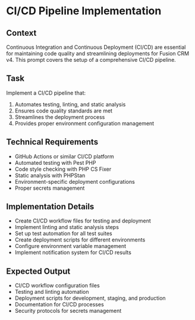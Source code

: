 # CI/CD Pipeline Implementation

## Context
Continuous Integration and Continuous Deployment (CI/CD) are essential for maintaining code quality and streamlining deployments for Fusion CRM v4. This prompt covers the setup of a comprehensive CI/CD pipeline.

## Task
Implement a CI/CD pipeline that:

1. Automates testing, linting, and static analysis
2. Ensures code quality standards are met
3. Streamlines the deployment process
4. Provides proper environment configuration management

## Technical Requirements
- GitHub Actions or similar CI/CD platform
- Automated testing with Pest PHP
- Code style checking with PHP CS Fixer
- Static analysis with PHPStan
- Environment-specific deployment configurations
- Proper secrets management

## Implementation Details
- Create CI/CD workflow files for testing and deployment
- Implement linting and static analysis steps
- Set up test automation for all test suites
- Create deployment scripts for different environments
- Configure environment variable management
- Implement notification system for CI/CD results

## Expected Output
- CI/CD workflow configuration files
- Testing and linting automation
- Deployment scripts for development, staging, and production
- Documentation for CI/CD processes
- Security protocols for secrets management
